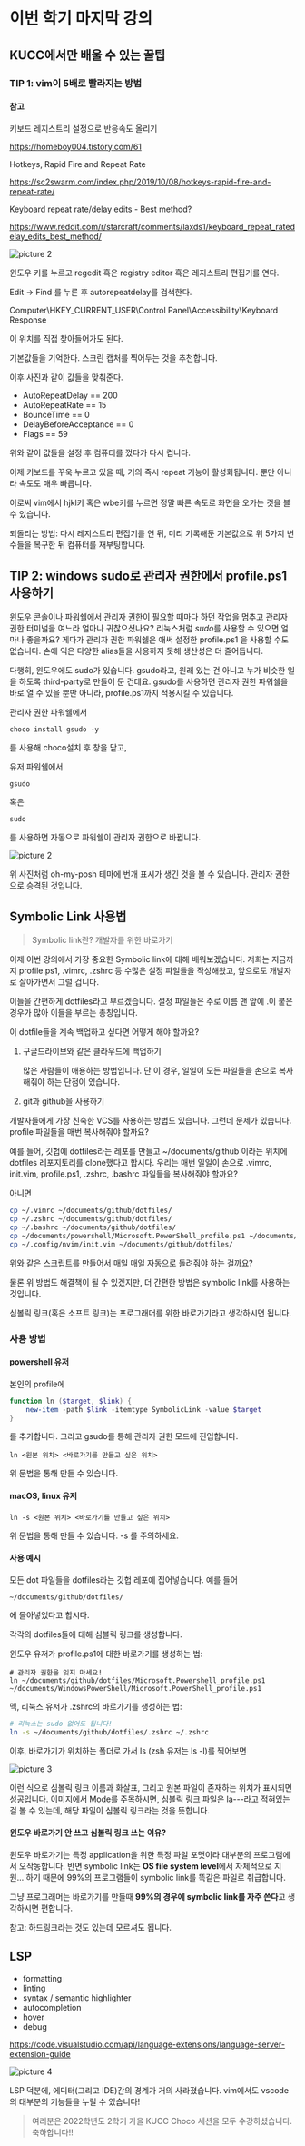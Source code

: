 # 이번 학기 마지막 강의

## KUCC에서만 배울 수 있는 꿀팁

### TIP 1: vim이 5배로 빨라지는 방법

#### 참고

키보드 레지스트리 설정으로 반응속도 올리기

<https://homeboy004.tistory.com/61>

Hotkeys, Rapid Fire and Repeat Rate

<https://sc2swarm.com/index.php/2019/10/08/hotkeys-rapid-fire-and-repeat-rate/>

Keyboard repeat rate/delay edits - Best method?

<https://www.reddit.com/r/starcraft/comments/laxds1/keyboard_repeat_ratedelay_edits_best_method/>

![picture 2](images/88f5312134ee25a80691822539295ee779face93047a321d576c152ba2d0e23b.png)  

윈도우 키를 누르고 regedit 혹은 registry editor 혹은 레지스트리 편집기를 연다.

Edit -> Find 를 누른 후 autorepeatdelay를 검색한다.

Computer\HKEY_CURRENT_USER\Control Panel\Accessibility\Keyboard Response

이 위치를 직접 찾아들어가도 된다.

기본값들을 기억한다. 스크린 캡처를 찍어두는 것을 추천합니다.

이후 사진과 같이 값들을 맞춰준다.

- AutoRepeatDelay == 200
- AutoRepeatRate == 15
- BounceTime == 0
- DelayBeforeAcceptance == 0
- Flags == 59

위와 같이 값들을 설정 후 컴퓨터를 껐다가 다시 켭니다.

이제 키보드를 꾸욱 누르고 있을 때, 거의 즉시 repeat 기능이 활성화됩니다. 뿐만 아니라 속도도 매우 빠릅니다.

이로써 vim에서 hjkl키 혹은 wbe키를 누르면 정말 빠른 속도로 화면을 오가는 것을 볼 수 있습니다.

되돌리는 방법: 다시 레지스트리 편집기를 연 뒤, 미리 기록해둔 기본값으로 위 5가지 변수들을 복구한 뒤 컴퓨터를 재부팅합니다.

## TIP 2: windows sudo로 관리자 권한에서 profile.ps1 사용하기

윈도우 콘솔이나 파워쉘에서 관리자 권한이 필요할 때마다 하던 작업을 멈추고 관리자 권한 터미널을 여느라
얼마나 귀찮으셨나요? 리눅스처럼 *sudo*를 사용할 수 있으면 얼마나 좋을까요?
게다가 관리자 권한 파워쉘은 애써 설정한 profile.ps1 을 사용할 수도 없습니다.
손에 익은 다양한 alias들을 사용하지 못해 생산성은 더 줄어듭니다.

다행히, 윈도우에도 sudo가 있습니다. gsudo라고, 원래 있는 건 아니고 누가 비슷한 일을 하도록 third-party로
만들어 둔 건데요. gsudo를 사용하면 관리자 권한 파워쉘을 바로 열 수 있을 뿐만 아니라,
profile.ps1까지 적용시킬 수 있습니다.

관리자 권한 파워쉘에서

``` pwsh
choco install gsudo -y
```

를 사용해 choco설치 후 창을 닫고,

유저 파워쉘에서

``` pwsh
gsudo
```

혹은

``` pwsh
sudo
```

를 사용하면 자동으로 파워쉘이 관리자 권한으로 바뀝니다.

![picture 2](images/b4e502a02394f1076746ea46e9ee7e0e1b25cce021a2c5b34a68b5b34f8ed8c0.png)  

위 사진처럼 oh-my-posh 테마에 번개 표시가 생긴 것을 볼 수 있습니다. 관리자 권한으로 승격된 것입니다.

## Symbolic Link 사용법

> Symbolic link란? 개발자를 위한 바로가기

이제 이번 강의에서 가장 중요한 Symbolic link에 대해 배워보겠습니다. 저희는 지금까지
profile.ps1, .vimrc, .zshrc 등 수많은 설정 파일들을 작성해왔고, 앞으로도 개발자로 살아가면서 그럴 겁니다.

이들을 간편하게 dotfiles라고 부르겠습니다. 설정 파일들은 주로 이름 맨 앞에 .이 붙은 경우가 많아 이들을 부르는 총칭입니다.

이 dotfile들을 계속 백업하고 싶다면 어떻게 해야 할까요?

1. 구글드라이브와 같은 클라우드에 백업하기

    많은 사람들이 애용하는 방법입니다. 단 이 경우, 일일이 모든 파일들을 손으로 복사해줘야 하는 단점이 있습니다.

2. git과 github을 사용하기

개발자들에게 가장 친숙한 VCS를 사용하는 방법도 있습니다.
그런데 문제가 있습니다. profile 파일들을 매번 복사해줘야 할까요?

예를 들어, 깃헙에 dotfiles라는 레포를 만들고
~/documents/github 이라는 위치에 dotfiles 레포지토리를 clone했다고 합시다.
우리는 매번 일일이 손으로 .vimrc, init.vim, profile.ps1, .zshrc, .bashrc 파일들을 복사해줘야 할까요?

아니면

``` bash
cp ~/.vimrc ~/documents/github/dotfiles/
cp ~/.zshrc ~/documents/github/dotfiles/
cp ~/.bashrc ~/documents/github/dotfiles/
cp ~/documents/powershell/Microsoft.PowerShell_profile.ps1 ~/documents/github/dotfiles/
cp ~/.config/nvim/init.vim ~/documents/github/dotfiles/
```

위와 같은 스크립트를 만들어서 매일 매일 자동으로 돌려줘야 하는 걸까요?

물론 위 방법도 해결책이 될 수 있겠지만, 더 간편한 방법은 symbolic link를 사용하는 것입니다.

심볼릭 링크(혹은 소프트 링크)는 프로그래머를 위한 바로가기라고 생각하시면 됩니다.

### 사용 방법

#### powershell 유저

본인의 profile에

``` powershell
function ln ($target, $link) {
    new-item -path $link -itemtype SymbolicLink -value $target
}
```

를 추가합니다. 그리고 gsudo를 통해 관리자 권한 모드에 진입합니다.

``` text
ln <원본 위치> <바로가기를 만들고 싶은 위치>
```

위 문법을 통해 만들 수 있습니다.

#### macOS, linux 유저

``` text
ln -s <원본 위치> <바로가기를 만들고 싶은 위치>
```

위 문법을 통해 만들 수 있습니다. -s 를 주의하세요.

#### 사용 예시

모든 dot 파일들을 dotfiles라는 깃헙 레포에 집어넣습니다. 예를 들어

``` text
~/documents/github/dotfiles/
```

에 몰아넣었다고 합시다.

각각의 dotfiles들에 대해 심볼릭 링크를 생성합니다.

윈도우 유저가 profile.ps1에 대한 바로가기를 생성하는 법:

``` pwsh
# 관리자 권한을 잊지 마세요!
ln ~/documents/github/dotfiles/Microsoft.Powershell_profile.ps1 ~/documents/WindowsPowerShell/Microsoft.PowerShell_profile.ps1
```

맥, 리눅스 유저가 .zshrc의 바로가기를 생성하는 법:

``` sh
# 리눅스는 sudo 없어도 됩니다!
ln -s ~/documents/github/dotfiles/.zshrc ~/.zshrc
```

이후, 바로가기가 위치하는 폴더로 가서 ls (zsh 유저는 ls -l)를 찍어보면

![picture 3](images/36baa88c85bdd223a00cae9075448e4df49bbc1022424f226fe7e3503b0f148c.png)  

이런 식으로 심볼릭 링크 이름과 화살표, 그리고 원본 파일이 존재하는 위치가 표시되면 성공입니다.
이미지에서 Mode를 주목하시면, 심볼릭 링크 파일은 la---라고 적혀있는 걸 볼 수 있는데, 해당 파일이 심볼릭 링크라는 것을 뜻합니다.

#### 윈도우 바로가기 안 쓰고 심볼릭 링크 쓰는 이유?

윈도우 바로가기는 특정 application을 위한 특정 파일 포맷이라 대부분의 프로그램에서 오작동합니다.
반면 symbolic link는 **OS file system level**에서 자체적으로 지원... 하기 때문에
99%의 프로그램들이 symbolic link를 똑같은 파일로 취급합니다.

그냥 프로그래머는 바로가기를 만들때
**99%의 경우에 symbolic link를 자주 쓴다**고 생각하시면 편합니다.

참고: 하드링크라는 것도 있는데 모르셔도 됩니다.

## LSP

- formatting
- linting
- syntax / semantic highlighter
- autocompletion
- hover
- debug

<https://code.visualstudio.com/api/language-extensions/language-server-extension-guide>

![picture 4](images/e769fd421e6df5c6e81ca727d5f2279e9d8b758422162966f5d10a1b6387d27a.png)  

LSP 덕분에, 에디터(그리고 IDE)간의 경계가 거의 사라졌습니다. vim에서도 vscode의 대부분의 기능들을 누릴 수 있습니다!

> 여러분은 2022학년도 2학기 가을 KUCC Choco 세션을 모두 수강하셨습니다.
> 축하합니다!!
